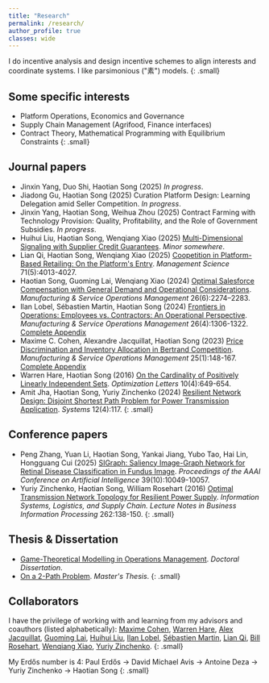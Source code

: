 ```yaml
---
title: "Research"
permalink: /research/
author_profile: true
classes: wide
---
```


I do incentive analysis and design incentive schemes to align interests and coordinate systems.
I like parsimonious ("素") models.
{: .small}

## Some specific interests
- Platform Operations, Economics and Governance
- Supply Chain Management (Agrifood, Finance interfaces)
- Contract Theory, Mathematical Programming with Equilibrium Constraints
{: .small}

## Journal papers
- Jinxin Yang, Duo Shi, Haotian Song (2025) *In progress*.
- Jiadong Gu, Haotian Song (2025) Curation Platform Design: Learning Delegation amid Seller Competition. *In progress*.
- Jinxin Yang, Haotian Song, Weihua Zhou (2025) Contract Farming with Technology Provision: Quality, Profitability, and the Role of Government Subsidies. *In progress*.
- Huihui Liu, Haotian Song, Wenqiang Xiao (2025) [Multi-Dimensional Signaling with Supplier Credit Guarantees](https://papers.ssrn.com/sol3/papers.cfm?abstract_id=4902953). *Minor somewhere*.
- Lian Qi, Haotian Song, Wenqiang Xiao (2025) [Coopetition in Platform-Based Retailing: On the Platform's Entry](https://doi.org/10.1287/mnsc.2023.00260). *Management Science* 71(5):4013-4027.
- Haotian Song, Guoming Lai, Wenqiang Xiao (2024) [Optimal Salesforce Compensation with General Demand and Operational Considerations](https://doi.org/10.1287/msom.2022.0400). *Manufacturing & Service Operations Management* 26(6):2274–2283.
- Ilan Lobel, Sébastien Martin, Haotian Song (2024) [Frontiers in Operations: Employees vs. Contractors: An Operational Perspective](https://doi.org/10.1287/msom.2023.0029). *Manufacturing & Service Operations Management* 26(4):1306-1322. [Complete Appendix](https://papers.ssrn.com/sol3/papers.cfm?abstract_id=3878215)
- Maxime C. Cohen, Alexandre Jacquillat, Haotian Song (2023) [Price Discrimination and Inventory Allocation in Bertrand Competition](https://doi.org/10.1287/msom.2022.1146). *Manufacturing & Service Operations Management* 25(1):148-167. [Complete Appendix](https://papers.ssrn.com/sol3/papers.cfm?abstract_id=3732463)
- Warren Hare, Haotian Song (2016) [On the Cardinality of Positively Linearly Independent Sets](https://link.springer.com/article/10.1007/s11590-015-0959-3). *Optimization Letters* 10(4):649-654.
- Amit Jha, Haotian Song, Yuriy Zinchenko (2024) [Resilient Network Design: Disjoint Shortest Path Problem for Power Transmission Application](https://www.mdpi.com/2079-8954/12/4/117). *Systems* 12(4):117.
{: .small}

## Conference papers
- Peng Zhang, Yuan Li, Haotian Song, Yankai Jiang, Yubo Tao, Hai Lin, Hongguang Cui (2025) [SIGraph: Saliency Image-Graph Network for Retinal Disease Classification in Fundus Image](https://doi.org/10.1609/aaai.v39i10.33090). *Proceedings of the AAAI Conference on Artificial Intelligence* 39(10):10049-10057.
- Yuriy Zinchenko, Haotian Song, William Rosehart (2016) [Optimal Transmission Network Topology for Resilient Power Supply](https://link.springer.com/chapter/10.1007/978-3-319-73758-4_10). *Information Systems, Logistics, and Supply Chain. Lecture Notes in Business Information Processing* 262:138-150.
{: .small}

## Thesis & Dissertation
- [Game-Theoretical Modelling in Operations Management](https://www.proquest.com/docview/2731250033/70530DB092F048F7PQ/). *Doctoral Dissertation*.
- [On a 2-Path Problem](https://prism.ucalgary.ca/items/a1e5a0e3-285d-4bf7-8d54-1a5204ae70ad). *Master's Thesis*.
{: .small}

## Collaborators
I have the privilege of working with and learning from my advisors and coauthors (listed alphabetically): [Maxime Cohen](https://maxccohen.github.io/), [Warren Hare](https://cmps.ok.ubc.ca/about/contact/warren-hare/), [Alex Jacquillat](https://mitmgmtfaculty.mit.edu/ajacquillat/), [Guoming Lai](http://guoming.us/), [Huihui Liu](http://shi.buaa.edu.cn/liuhuihui/en/index.htm), [Ilan Lobel](http://pages.stern.nyu.edu/~ilobel/), [Sébastien Martin](https://sebastienmartin.info/), [Lian Qi](https://www.business.rutgers.edu/faculty/lian-qi), [Bill Rosehart](https://www.gedcouncil.org/featured_dean/william-rosehart/), [Wenqiang Xiao](http://people.stern.nyu.edu/wxiao/), [Yuriy Zinchenko](https://profiles.ucalgary.ca/yuriy-zinchenko).
{: .small}

My Erdős number is 4: Paul Erdős → David Michael Avis → Antoine Deza → Yuriy Zinchenko → Haotian Song
{: .small}
